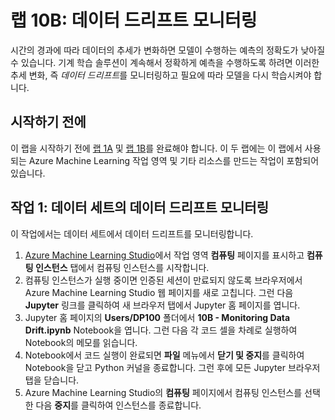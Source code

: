 ﻿# 랩 10B: 데이터 드리프트 모니터링

시간의 경과에 따라 데이터의 추세가 변화하면 모델이 수행하는 예측의 정확도가 낮아질 수 있습니다. 기계 학습 솔루션이 계속해서 정확하게 예측을 수행하도록 하려면 이러한 추세 변화, 즉 *데이터 드리프트*를 모니터링하고 필요에 따라 모델을 다시 학습시켜야 합니다.

## 시작하기 전에

이 랩을 시작하기 전에 [랩 1A](Lab01A.md) 및 [랩 1B](Lab01B.md)를 완료해야 합니다. 이 두 랩에는 이 랩에서 사용되는 Azure Machine Learning 작업 영역 및 기타 리소스를 만드는 작업이 포함되어 있습니다.

## 작업 1: 데이터 세트의 데이터 드리프트 모니터링

이 작업에서는 데이터 세트에서 데이터 드리프트를 모니터링합니다.

1. [Azure Machine Learning Studio](https://ml.azure.com)에서 작업 영역 **컴퓨팅** 페이지를 표시하고 **컴퓨팅 인스턴스** 탭에서 컴퓨팅 인스턴스를 시작합니다.
2. 컴퓨팅 인스턴스가 실행 중이면 인증된 세션이 만료되지 않도록 브라우저에서 Azure Machine Learning Studio 웹 페이지를 새로 고칩니다. 그런 다음 **Jupyter** 링크를 클릭하여 새 브라우저 탭에서 Jupyter 홈 페이지를 엽니다.
3. Jupyter 홈 페이지의 **Users/DP100** 폴더에서 **10B - Monitoring Data Drift.ipynb** Notebook을 엽니다. 그런 다음 각 코드 셀을 차례로 실행하여 Notebook의 메모를 읽습니다.
4. Notebook에서 코드 실행이 완료되면 **파일** 메뉴에서 **닫기 및 중지**를 클릭하여 Notebook을 닫고 Python 커널을 종료합니다. 그런 후에 모든 Jupyter 브라우저 탭을 닫습니다.
5. Azure Machine Learning Studio의 **컴퓨팅** 페이지에서 컴퓨팅 인스턴스를 선택한 다음 **중지**를 클릭하여 인스턴스를 종료합니다.
